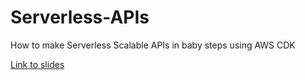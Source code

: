 # Serverless-APIs
How to make Serverless Scalable APIs in baby steps using AWS CDK

[Link to slides](https://docs.google.com/presentation/d/1O9Ksx_FvwQ21swpYToxJ_GNn0OH74h3CHwvlHZ9Hc5c/edit?usp=sharing)
